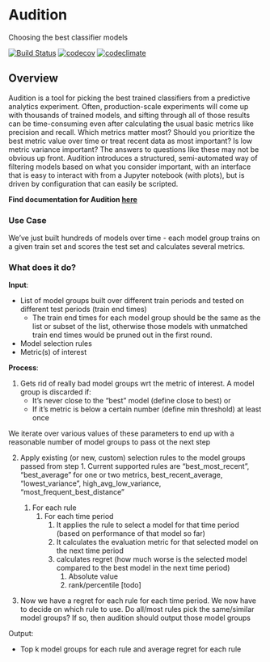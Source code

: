# Audition

Choosing the best classifier models

[![Build Status](https://travis-ci.org/dssg/audition.svg?branch=master)](https://travis-ci.org/dssg/audition)
[![codecov](https://codecov.io/gh/dssg/audition/branch/master/graph/badge.svg)](https://codecov.io/gh/dssg/audition)
[![codeclimate](https://codeclimate.com/github/dssg/audition.png)](https://codeclimate.com/github/dssg/audition)

## Overview
Audition is a tool for picking the best trained classifiers from a predictive analytics experiment. Often, production-scale experiments will come up with thousands of trained models, and sifting through all of those results can be time-consuming even after calculating the usual basic metrics like precision and recall. Which metrics matter most? Should you prioritize the best metric value over time or treat recent data as most important? Is low metric variance important? The answers to questions like these may not be obvious up front. Audition introduces a structured, semi-automated way of filtering models based on what you consider important, with an interface that is easy to interact with from a Jupyter notebook (with plots), but is driven by configuration that can easily be scripted.

**Find documentation for Audition [here](https://dssg.github.io/triage/audition/audition/)**

### Use Case
We’ve just built hundreds of models over time - each model group trains on a given train set and scores the test set and calculates several metrics.

### What does it do?
**Input**:

* List of model groups built over different train periods and tested on different test periods (train end times)
	* The train end times for each model group should be the same as the list or subset of the list, otherwise those models with unmatched train end times would be pruned out in the first round.
* Model selection rules
* Metric(s) of interest

**Process**:

1. Gets rid of really bad model groups wrt the metric of interest. A model group is discarded if:
	* It’s never close to the “best” model (define close to best) or
	* If it’s metric is below a certain number (define min threshold)  at least once

We iterate over various values of these parameters to end up with a reasonable number of model groups to pass ot the next step

2. Apply existing (or new, custom) selection rules to the model groups passed from step 1. Current supported rules are “best_most_recent”, “best_average” for one or two metrics, best_recent_average, “lowest_variance”, high_avg_low_variance, “most_frequent_best_distance”
    1. For each rule
        1. For each time period
            1. It applies the rule to select a model for that time period (based on performance of that model so far)
            2. It calculates the evaluation metric for that selected model on the next time period
            3. calculates regret (how much worse is the selected model compared to the best model in the next time period)
                1. Absolute value
                2. rank/percentile [todo]

3. Now we have a regret for each rule for each time period. We now have to decide on which rule to use. Do all/most rules pick the same/similar model groups? If so, then audition should output those model groups

Output:
* Top k model groups for each rule and average regret for each rule